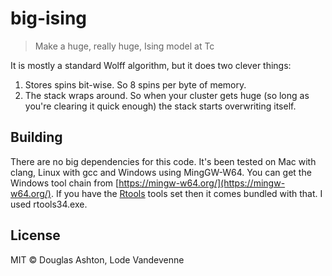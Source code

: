 # big-ising

> Make a huge, really huge, Ising model at Tc

It is mostly a standard Wolff algorithm, but it does two clever things:

1. Stores spins bit-wise. So 8 spins per byte of memory.
2. The stack wraps around. So when your cluster gets huge (so long as you're clearing it quick enough) the stack starts overwriting itself.

## Building

There are no big dependencies for this code. It's been tested on Mac with clang, Linux with gcc and Windows using MingGW-W64. You can get the Windows tool chain from [https://mingw-w64.org/](https://mingw-w64.org/). If you have the [Rtools](https://cran.r-project.org/bin/windows/Rtools/) tools set then it comes bundled with that. I used rtools34.exe.

## License

MIT © Douglas Ashton, Lode Vandevenne
